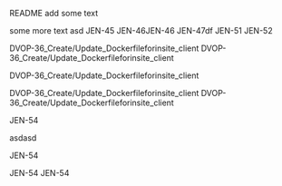 README
add some text 

some more text
asd
JEN-45
JEN-46JEN-46
JEN-47df
JEN-51
JEN-52


DVOP-36_Create/Update_Dockerfileforinsite_client
DVOP-36_Create/Update_Dockerfileforinsite_client

DVOP-36_Create/Update_Dockerfileforinsite_client

DVOP-36_Create/Update_Dockerfileforinsite_client
DVOP-36_Create/Update_Dockerfileforinsite_client


JEN-54

asdasd

JEN-54

JEN-54 JEN-54
